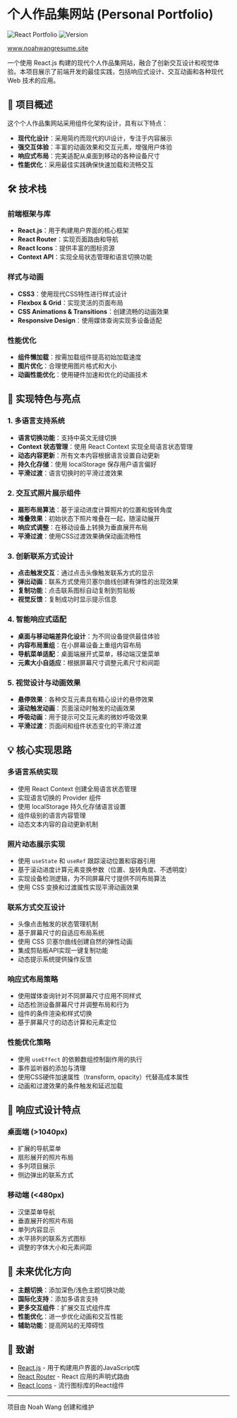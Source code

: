 # 个人作品集网站 (Personal Portfolio)

![React Portfolio](https://img.shields.io/badge/React-Portfolio-blue)
![Version](https://img.shields.io/badge/version-1.0.0-green)

www.noahwangresume.site

一个使用 React.js 构建的现代个人作品集网站，融合了创新交互设计和视觉体验。本项目展示了前端开发的最佳实践，包括响应式设计、交互动画和各种现代 Web 技术的应用。

## 🌟 项目概述

这个个人作品集网站采用组件化架构设计，具有以下特点：

- **现代化设计**：采用简约而现代的UI设计，专注于内容展示
- **强交互体验**：丰富的动画效果和交互元素，增强用户体验
- **响应式布局**：完美适配从桌面到移动的各种设备尺寸
- **性能优化**：采用最佳实践确保快速加载和流畅交互

## 🛠️ 技术栈

### 前端框架与库
- **React.js**：用于构建用户界面的核心框架
- **React Router**：实现页面路由和导航
- **React Icons**：提供丰富的图标资源
- **Context API**：实现全局状态管理和语言切换功能

### 样式与动画
- **CSS3**：使用现代CSS特性进行样式设计
- **Flexbox & Grid**：实现灵活的页面布局
- **CSS Animations & Transitions**：创建流畅的动画效果
- **Responsive Design**：使用媒体查询实现多设备适配

### 性能优化
- **组件懒加载**：按需加载组件提高初始加载速度
- **图片优化**：合理使用图片格式和大小
- **动画性能优化**：使用硬件加速和优化的动画技术

## 📌 实现特色与亮点

### 1. 多语言支持系统
- **语言切换功能**：支持中英文无缝切换
- **Context 状态管理**：使用 React Context 实现全局语言状态管理
- **动态内容更新**：所有文本内容根据语言设置自动更新
- **持久化存储**：使用 localStorage 保存用户语言偏好
- **平滑过渡**：语言切换时的平滑过渡效果

### 2. 交互式照片展示组件
- **扇形布局算法**：基于滚动进度计算照片的位置和旋转角度
- **堆叠效果**：初始状态下照片堆叠在一起，随滚动展开
- **响应式调整**：在移动设备上转换为垂直展开布局
- **平滑过渡**：使用CSS过渡效果确保动画流畅性

### 3. 创新联系方式设计
- **点击触发交互**：通过点击头像触发联系方式的显示
- **弹出动画**：联系方式使用贝塞尔曲线创建有弹性的出现效果
- **复制功能**：点击联系图标自动复制到剪贴板
- **视觉反馈**：复制成功时显示提示信息

### 4. 智能响应式适配
- **桌面与移动端差异化设计**：为不同设备提供最佳体验
- **内容布局重组**：在小屏幕设备上重组内容布局
- **导航菜单适配**：桌面端展开式菜单，移动端汉堡菜单
- **元素大小自适应**：根据屏幕尺寸调整元素尺寸和间距

### 5. 视觉设计与动画效果
- **悬停效果**：各种交互元素具有精心设计的悬停效果
- **滚动触发动画**：页面滚动时触发的动画效果
- **呼吸动画**：用于提示可交互元素的微妙呼吸效果
- **平滑过渡**：页面间和组件状态变化的平滑过渡

## 💡 核心实现思路

### 多语言系统实现
- 使用 React Context 创建全局语言状态管理
- 实现语言切换的 Provider 组件
- 使用 localStorage 持久化存储语言设置
- 组件级别的语言内容管理
- 动态文本内容的自动更新机制

### 照片动态展示实现
- 使用 `useState` 和 `useRef` 跟踪滚动位置和容器引用
- 基于滚动进度计算元素变换参数（位置、旋转角度、不透明度）
- 实现设备检测逻辑，为不同屏幕尺寸提供不同布局算法
- 使用 CSS 变换和过渡属性实现平滑动画效果

### 联系方式交互设计
- 头像点击触发的状态管理机制
- 基于屏幕尺寸的自适应布局系统
- 使用 CSS 贝塞尔曲线创建自然的弹性动画
- 集成剪贴板API实现一键复制功能
- 动态提示系统提供操作反馈

### 响应式布局策略
- 使用媒体查询针对不同屏幕尺寸应用不同样式
- 动态检测设备屏幕尺寸并调整布局和行为
- 组件的条件渲染和样式切换
- 基于屏幕尺寸的动态计算和元素定位

### 性能优化策略
- 使用 `useEffect` 的依赖数组控制副作用的执行
- 事件监听器的添加与清理
- 使用CSS硬件加速属性（transform, opacity）代替高成本属性
- 动画和过渡效果的条件触发和延迟加载

## 📱 响应式设计特点

### 桌面端 (>1040px)
- 扩展的导航菜单
- 扇形展开的照片布局
- 多列项目展示
- 侧边弹出的联系方式

### 移动端 (<480px)
- 汉堡菜单导航
- 垂直展开的照片布局
- 单列内容显示
- 水平排列的联系方式图标
- 调整的字体大小和元素间距

## 🎯 未来优化方向

- **主题切换**：添加深色/浅色主题切换功能
- **国际化支持**：添加多语言支持
- **更多交互组件**：扩展交互式组件库
- **性能优化**：进一步优化动画和交互性能
- **辅助功能**：提高网站的无障碍性

## 🙏 致谢

- [React.js](https://reactjs.org/) - 用于构建用户界面的JavaScript库
- [React Router](https://reactrouter.com/) - React 应用的声明式路由
- [React Icons](https://react-icons.github.io/react-icons/) - 流行图标库的React组件

---

项目由 Noah Wang 创建和维护
